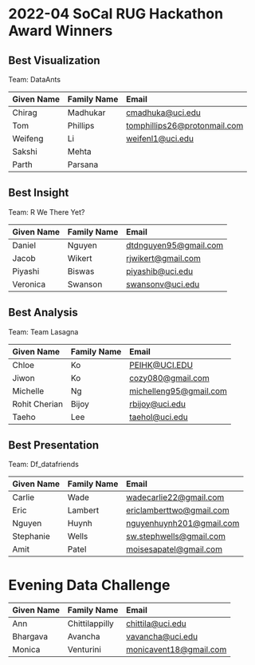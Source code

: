 # 2022-04 SoCal RUG Hackathon Award Winners

## Best Visualization

Team: DataAnts 

| Given Name | Family Name | Email |
| :--        | :--         | :--   |
| Chirag | Madhukar | cmadhuka@uci.edu |
| Tom | Phillips | tomphillips26@protonmail.com |
| Weifeng | Li | weifenl1@uci.edu |
| Sakshi | Mehta | | 
| Parth | Parsana | | 

## Best Insight

Team: R We There Yet?

| Given Name | Family Name | Email |
| :--        | :--         | :--   |
| Daniel | Nguyen | dtdnguyen95@gmail.com |
| Jacob | Wikert | rjwikert@gmail.com |
| Piyashi | Biswas | piyashib@uci.edu |
| Veronica | Swanson | swansonv@uci.edu |

## Best Analysis

Team: Team Lasagna

| Given Name | Family Name | Email |
| :--        | :--         | :--   |
| Chloe | Ko | PEIHK@UCI.EDU |
| Jiwon | Ko | cozy080@gmail.com |
| Michelle | Ng | michelleng95@gmail.com |
| Rohit Cherian | Bijoy | rbijoy@uci.edu |
| Taeho | Lee | taehol@uci.edu |

## Best Presentation

Team: Df_datafriends

| Given Name | Family Name | Email |
| :--        | :--         | :--   |
| Carlie  | Wade | wadecarlie22@gmail.com |
| Eric | Lambert | ericlamberttwo@gmail.com |
| Nguyen | Huynh | nguyenhuynh201@gmail.com |
| Stephanie | Wells | sw.stephwells@gmail.com |
| Amit | Patel | moisesapatel@gmail.com |

# Evening Data Challenge

| Given Name | Family Name | Email |
| :--        | :--         | :--   |
| Ann | Chittilappilly | chittila@uci.edu |
| Bhargava | Avancha | vavancha@uci.edu |
| Monica | Venturini | monicavent18@gmail.com |
